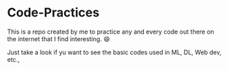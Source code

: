 # Code-Practices
This is a repo created by me to practice any and every code out there on the internet that I find interesting.
:smile:

Just take a look if yu want to see the basic codes used in ML, DL, Web dev, etc.,
